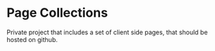 # Page Collections
Private project that includes a set of client side pages, that should be hosted on github.
